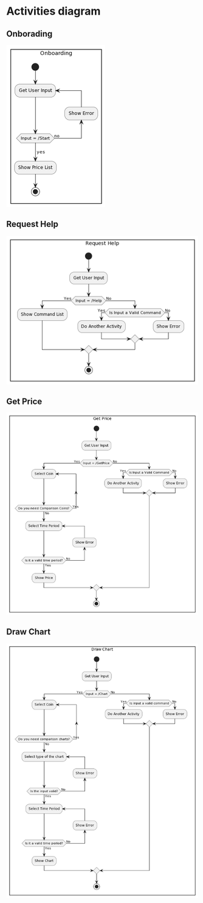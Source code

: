 # Activities diagram

## Onborading

![activity-diagram-onboarding](/diagrams/activity-diagram-onboarding.png "Onborading")

## Request Help

![activity-diagram-request-help](/diagrams/activity-diagram-request-help.png "Request Help")

## Get Price

![activity-diagram-get-price](/diagrams/activity-diagram-get-price.png "Get Price")

## Draw Chart

![activity-diagram-draw-chart](/diagrams/activity-diagram-draw-chart.png "Draw Chart")
